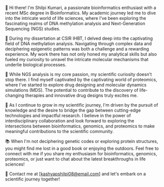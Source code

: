 👋 Hi there! I'm Shilpi Kumari, a passionate bioinformatics enthusiast with a recent MSc degree in Bioinformatics. My academic journey led me to dive into the intricate world of life sciences, where I've been exploring the fascinating realms of DNA methylation analysis and Next-Generation Sequencing (NGS) studies.

🔬 During my dissertation at CSIR IHBT, I delved deep into the captivating field of DNA methylation analysis. Navigating through complex data and deciphering epigenetic patterns was both a challenge and a rewarding experience. My work there has not only honed my analytical skills but also fueled my curiosity to unravel the intricate molecular mechanisms that underlie biological processes.

🧬 While NGS analysis is my core passion, my scientific curiosity doesn't stop there. I find myself captivated by the captivating world of proteomics, where I've started to explore drug designing and molecular dynamics simulations (MDS). The potential to contribute to the discovery of life-changing therapies and innovative drug designs truly excites me.

🌱 As I continue to grow in my scientific journey, I'm driven by the pursuit of knowledge and the desire to bridge the gap between cutting-edge technologies and impactful research. I believe in the power of interdisciplinary collaboration and look forward to exploring the intersections between bioinformatics, genomics, and proteomics to make meaningful contributions to the scientific community.

📚 When I'm not deciphering genetic codes or exploring protein structures, you might find me lost in a good book or enjoying the outdoors. Feel free to connect with me if you share my enthusiasm for bioinformatics, genomics, proteomics, or just want to chat about the latest breakthroughs in life sciences!

📧 Contact me at [kashyapshilpi08@email.com] and let's embark on a scientific journey together!
